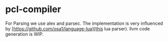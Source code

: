 # pcl-compiler

For Parsing we use alex and parsec. The implementation is very influenced by [https://github.com/osa1/language-lua](this lua parser).
llvm code generation is WIP.
